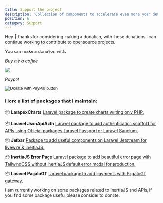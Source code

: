```yaml
---
title: Support the project
description: 'Collection of components to accelerate even more your development with Laravel Jetstream.'
position: 6
category: Support
---
```


Hey 👋 thanks for considering making a donation, with these donations I can continue working to contribute to opensource projects.

You can make a donation with:

<i class="text-gray-500">Buy me a coffee</i>

<a target="_blank" href="https://www.buymeacoffee.com/arielmejiadev">
    <img src="https://img.buymeacoffee.com/button-api/?text=Buy me a coffee&emoji=&slug=arielmejiadev&button_colour=FF5F5F&font_colour=ffffff&font_family=Cookie&outline_colour=000000&coffee_colour=FFDD00">
</a>

<i class="text-gray-500">Paypal</i>
<form action="https://www.paypal.com/donate" method="post" target="_top">
    <input type="hidden" name="hosted_button_id" value="4H5L4EXW36ZS6" />
    <input type="image" src="https://www.paypalobjects.com/en_US/i/btn/btn_donateCC_LG.gif" border="0" name="submit" title="PayPal - The safer, easier way to pay online!" alt="Donate with PayPal button" />
</form>

### Here a list of packages that I maintain:

📦 <strong class="mx-3">LarapexCharts</strong> <a href="https://larapex-charts.netlify.app/" target="_blank">Laravel package to create charts writing only PHP.</a>

📦 <strong class="ml-3">Laravel JsonApiAuth</strong> <a href="https://json-api-auth.netlify.app/" target="_blank">Laravel package to add authentication scaffold for APIs using Official packages Laravel Passport or Laravel Sanctum.</a>

📦 <strong class="ml-3">Jetbar</strong> <a href="https://jetbar.netlify.app/" target="_blank">Package to add useful components on Laravel Jetstream for livewire & inertiaJS.</a>

📦 <strong class="ml-3">InertiaJS Error Page</strong> <a href="https://packagist.org/packages/arielmejiadev/inertiajs-error-page" target="_blank">Laravel package to add beautiful error page with TailwindCSS without InertiaJS default error modal for production.</a>

📦 <strong class="ml-3">Laravel PagaloGT</strong> <a href="https://packagist.org/packages/arielmejiadev/pagalogt" target="_blank">Laravel package to add payments with PagaloGT gateway.</a>


I am currently working on some packages related to InertiaJS and APIs, if you find some package useful please consider to donate.
